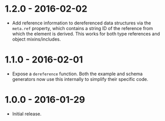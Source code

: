 # 1.2.0 - 2016-02-02

- Add reference information to dereferenced data structures via the `meta.ref` property, which contains a string ID of the reference from which the element is derived. This works for both type references and object mixins/includes.

# 1.1.0 - 2016-02-01

- Expose a `dereference` function. Both the example and schema generators now use this internally to simplify their specific code.

# 1.0.0 - 2016-01-29

- Initial release.
